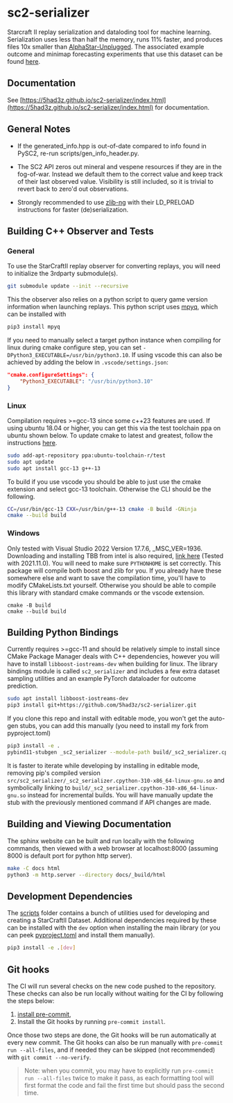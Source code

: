 # sc2-serializer

Starcraft II replay serialization and dataloding tool for machine learning. Serialization uses less than half the memory, runs 11% faster, and produces files 10x smaller than [AlphaStar-Unplugged](https://github.com/google-deepmind/alphastar/tree/main/alphastar/unplugged/data). The associated example outcome and minimap forecasting experiments that use this dataset can be found [here](https://github.com/5had3z/sc2-experiments).

## Documentation

See [https://5had3z.github.io/sc2-serializer/index.html](https://5had3z.github.io/sc2-serializer/index.html) for documentation.

## General Notes

 - If the generated_info.hpp is out-of-date compared to info found in PySC2, re-run scripts/gen_info_header.py.

 - The SC2 API zeros out mineral and vespene resources if they are in the fog-of-war. Instead we default them to the correct value and keep track of their last observed value. Visibility is still included, so it is trivial to revert back to zero'd out observations.

 - Strongly recommended to use [zlib-ng](https://github.com/zlib-ng/zlib-ng) with their LD_PRELOAD instructions for faster (de)serialization.

## Building C++ Observer and Tests

### General

To use the StarCraftII replay observer for converting replays, you will need to initialize the 3rdparty submodule(s).
```bash
git submodule update --init --recursive
```

This the observer also relies on a python script to query game version information when launching replays. This python script uses [mpyq](https://github.com/eagleflo/mpyq), which can be installed with
```bash
pip3 install mpyq
```

If you need to manually select a target python instance when compiling for linux during cmake configure step, you can set `-DPython3_EXECUTABLE=/usr/bin/python3.10`. If using vscode this can also be achieved by adding the below in `.vscode/settings.json`:
```json
"cmake.configureSettings": {
    "Python3_EXECUTABLE": "/usr/bin/python3.10"
}
```


### Linux

Compilation requires >=gcc-13 since some c++23 features are used. If using ubuntu 18.04 or higher, you can get this via the test toolchain ppa on ubuntu shown below. To update cmake to latest and greatest, follow the instructions [here](https://apt.kitware.com/).

```bash
sudo add-apt-repository ppa:ubuntu-toolchain-r/test
sudo apt update
sudo apt install gcc-13 g++-13
```

To build if you use vscode you should be able to just use the cmake extension and select gcc-13 toolchain. Otherwise the CLI should be the following.

```bash
CC=/usr/bin/gcc-13 CXX=/usr/bin/g++-13 cmake -B build -GNinja
cmake --build build
```

### Windows

Only tested with Visual Studio 2022 Version 17.7.6, _MSC_VER=1936. Downloading and installing TBB from intel is also required, [link here](https://www.intel.com/content/www/us/en/developer/articles/tool/oneapi-standalone-components.html#onetbb) (Tested with 2021.11.0). You will need to make sure `PYTHONHOME` is set correctly. This package will compile both boost and zlib for you. If you already have these somewhere else and want to save the compilation time, you'll have to modify CMakeLists.txt yourself. Otherwise you should be able to compile this library with standard cmake commands or the vscode extension.

```shell
cmake -B build
cmake --build build
```


## Building Python Bindings

Currently requires >=gcc-11 and should be relatively simple to install since CMake Package Manager deals with C++ dependencies, however you will have to install `libboost-iostreams-dev` when building for linux. The library bindings module is called `sc2_serializer` and includes a few extra dataset sampling utilities and an example PyTorch dataloader for outcome prediction.
```bash
sudo apt install libboost-iostreams-dev
pip3 install git+https://github.com/5had3z/sc2-serializer.git
```

If you clone this repo and install with editable mode, you won't get the auto-gen stubs, you can add this manually (you need to install my fork from pyproject.toml)
```bash
pip3 install -e .
pybind11-stubgen _sc2_serializer --module-path build/_sc2_serializer.cpython-310-x86_64-linux-gnu.so -o src/sc2_serializer
```

It is faster to iterate while developing by installing in editable mode, removing pip's compiled version `src/sc2_serializer/_sc2_serializer.cpython-310-x86_64-linux-gnu.so` and symbolically linking to `build/_sc2_serializer.cpython-310-x86_64-linux-gnu.so` instead for incremental builds. You will have manually update the stub with the previously mentioned command if API changes are made.

## Building and Viewing Documentation

The sphinx website can be built and run locally with the following commands, then viewed with a web browser at localhost:8000 (assuming 8000 is default port for python http server).

```bash
make -C docs html
python3 -m http.server --directory docs/_build/html
```

## Development Dependencies

The [scripts](./scripts/) folder contains a bunch of utilities used for developing and creating a StarCraftII Dataset. Additional dependencies required by these can be installed with the `dev` option when installing the main library (or you can peek [pyproject.toml](pyproject.toml) and install them manually).

```bash
pip3 install -e .[dev]
```

## Git hooks

The CI will run several checks on the new code pushed to the repository. These checks can also be run locally without waiting for the CI by following the steps below:

1. [install pre-commit](https://pre-commit.com/#install),
2. Install the Git hooks by running `pre-commit install`.

Once those two steps are done, the Git hooks will be run automatically at every new commit. The Git hooks can also be run manually with `pre-commit run --all-files`, and if needed they can be skipped (not recommended) with `git commit --no-verify`.

> Note: when you commit, you may have to explicitly run `pre-commit run --all-files` twice to make it pass, as each formatting tool will first format the code and fail the first time but should pass the second time.
